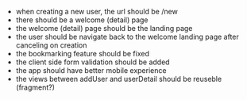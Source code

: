 - when creating a new user, the url should be /new
- there should be a welcome (detail) page
- the welcome (detail) page should be the landing page
- the user should be navigate back to the welcome landing page after canceling on creation
- the bookmarking feature should be fixed
- the client side form validation should be added
- the app should have better mobile experience
- the views between addUser and userDetail should be reuseble (fragment?)